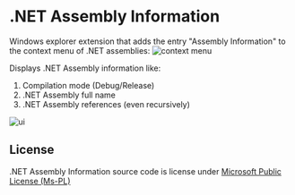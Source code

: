 # .NET Assembly Information

Windows explorer extension that adds the entry "Assembly Information" to the context menu of .NET assemblies:
![context menu](https://raw.githubusercontent.com/tebjan/AssemblyInformation/master/images/context_menu.png)

Displays .NET Assembly information like:

1. Compilation mode (Debug/Release)
2. .NET Assembly full name
3. .NET Assembly references (even recursively)

![ui](https://raw.githubusercontent.com/tebjan/AssemblyInformation/master/images/ui.png)

## License

.NET Assembly Information source code is license under [Microsoft Public License (Ms-PL)](LICENSE.txt)
